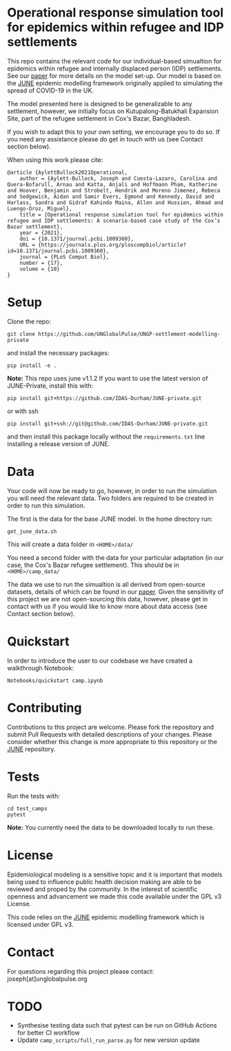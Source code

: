 # Operational response simulation tool for epidemics within refugee and IDP settlements

This repo contains the relevant code for our individual-based simualtion for epidemics within refugee and internally displaced person (IDP) settlements. See our [paper](https://journals.plos.org/ploscompbiol/article?id=10.1371/journal.pcbi.1009360) for more details on the model set-up. Our model is based on the [JUNE](https://github.com/IDAS-Durham/JUNE) epidemic modelling framework originally applied to simulating the spread of COVID-19 in the UK. 

The model presented here is designed to be generalizable to any settlement, however, we initially focus on Kutupalong-Batukhali Expansion Site, part of the refugee settlement in Cox's Bazar, Banghladesh.

If you wish to adapt this to your own setting, we encourage you to do so. If you need any assistance please do get in touch with us (see Contact section below).

When using this work please cite:
```
@article {AylettBullock2021Operational,
	author = {Aylett-Bullock, Joseph and Cuesta-Lazaro, Carolina and Quera-Bofarull, Arnau and Katta, Anjali and Hoffmann Pham, Katherine and Hoover, Benjamin and Strobelt, Hendrik and Moreno Jimenez, Rebeca and Sedgewick, Aidan and Samir Evers, Egmond and Kennedy, David and Harlass, Sandra and Gidraf Kahindo Maina, Allen and Hussien, Ahmad and Luengo-Oroz, Miguel},
	title = {Operational response simulation tool for epidemics within refugee and IDP settlements: A scenario-based case study of the Cox’s Bazar settlement},
	year = {2021},
	doi = {10.1371/journal.pcbi.1009360},
	URL = {https://journals.plos.org/ploscompbiol/article?id=10.1371/journal.pcbi.1009360},
	journal = {PLoS Comput Biol},
    number = {17},
    volume = {10}
}

```

# Setup

Clone the repo:

```
git clone https://github.com/UNGlobalPulse/UNGP-settlement-modelling-private 
```

and install the necessary packages:

```
pip install -e .
```

**Note:** This repo uses june v1.1.2 If you want to use the latest version of JUNE-Private, install this with:

```
pip install git+https://github.com/IDAS-Durham/JUNE-private.git 
```
or with ssh

```
pip install git+ssh://git@github.com/IDAS-Durham/JUNE-private.git
```

and then install this package locally without the `requirements.txt` line installing a release version of JUNE.

# Data

Your code will now be ready to go, however, in order to run the simulation you will need the relevant data. Two folders are required to be created in order to run this simulation.

The first is the data for the base JUNE model. In the home directory run:

```
get_june_data.sh
```

This will create a data folder in `<HOME>/data/`

You need a second folder with the data for your particular adaptation (in our case, the Cox's Bazar refugee settlement). This should be in `<HOME>/camp_data/`

The data we use to run the simualtion is all derived from open-source datasets, details of which can be found in our [paper](https://journals.plos.org/ploscompbiol/article?id=10.1371/journal.pcbi.1009360). Given the sensitivity of this project we are not open-sourcing this data, however, please get in contact with us if you would like to know more about data access (see Contact section below). 


# Quickstart

In order to introduce the user to our codebase we have created a walkthrough Notebook:

```
Notebooks/quickstart camp.ipynb
```

# Contributing

Contributions to this project are welcome. Please fork the repository and submit Pull Requests with detailed descriptions of your changes. Please consider whether this change is more appropriate to this repository or the [JUNE](https://github.com/IDAS-Durham/JUNE) repository.

# Tests

Run the tests with:

```
cd test_camps
pytest
```

**Note:** You currently need the data to be downloaded locally to run these.

# License

Epidemiological modeling is a sensitive topic and it is important that models being used to influence public health decision making are able to be reviewed and proped by the community. In the interest of scientific openness and advancement we made this code available under the GPL v3 License.

This code relies on the [JUNE](https://github.com/IDAS-Durham/JUNE) epidemic modelling framework which is licensed under GPL v3.

# Contact

For questions regarding this project please contact: joseph[at]unglobalpulse.org

# TODO

- Synthesise testing data such that pytest can be run on GitHub Actions for better CI workflow
- Update `camp_scripts/full_run_parse.py` for new version update


